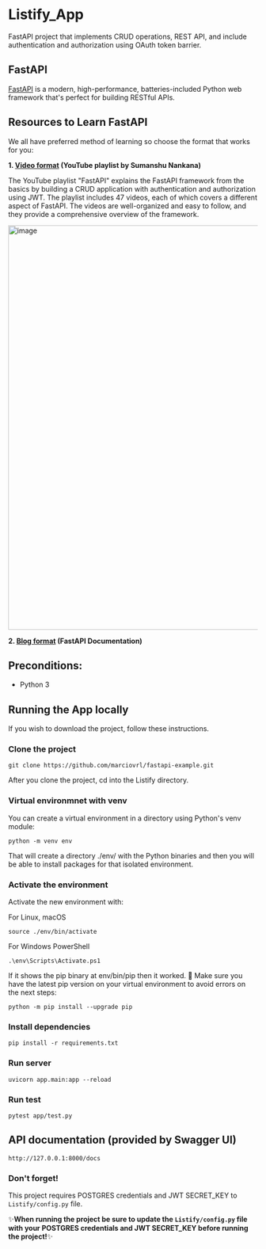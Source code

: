 # Listify_App
FastAPI project that implements CRUD operations, REST API, and include authentication and authorization using OAuth token barrier.

## FastAPI

[FastAPI](https://fastapi.tiangolo.com/) is a modern, high-performance, batteries-included Python web framework that's perfect for building RESTful APIs.


## Resources to Learn FastAPI
We all have preferred method of learning so choose the format that works for you:

**1. [Video format](https://youtube.com/playlist?list=PLaNsxqNgctlM0CEzKBidDbYVmNsoBK8Ss) (YouTube playlist by Sumanshu Nankana)**

The YouTube playlist "FastAPI" explains the FastAPI framework from the basics by building a CRUD application with authentication and authorization using JWT. The playlist includes 47 videos, each of which covers a different aspect of FastAPI. The videos are well-organized and easy to follow, and they provide a comprehensive overview of the framework.

<img width="817" alt="image" src="https://fastapi.tiangolo.com/img/vscode-completion.png">

**2. [Blog format](https://fastapi.tiangolo.com/lo/tutorial/) (FastAPI Documentation)**

## Preconditions:

- Python 3

## Running the App locally
If you wish to download the project, follow these instructions.

### Clone the project

```
git clone https://github.com/marciovrl/fastapi-example.git
```
After you clone the project, cd into the Listify directory.

### Virtual environmnet with venv
You can create a virtual environment in a directory using Python's venv module:

```
python -m venv env
```
That will create a directory ./env/ with the Python binaries and then you will be able to install packages for that isolated environment.

### Activate the environment
Activate the new environment with:

For Linux, macOS
```
source ./env/bin/activate
```

For Windows PowerShell
```
.\env\Scripts\Activate.ps1
```

If it shows the pip binary at env/bin/pip then it worked. 🎉
Make sure you have the latest pip version on your virtual environment to avoid errors on the next steps:
```
python -m pip install --upgrade pip
```

### Install dependencies
```
pip install -r requirements.txt
```

### Run server
```
uvicorn app.main:app --reload
```

### Run test
```
pytest app/test.py
```
## API documentation (provided by Swagger UI)
```
http://127.0.0.1:8000/docs
```

### Don't forget!
This project requires POSTGRES credentials and JWT SECRET_KEY to `Listify/config.py` file.


:sparkles:**When running the project be sure to update the `Listify/config.py` file with your POSTGRES credentials and JWT SECRET_KEY before running the project!**:sparkles:
